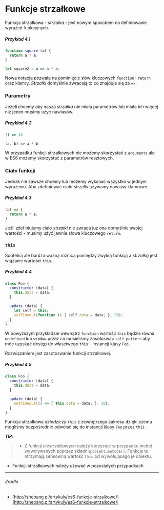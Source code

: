# Funkcje strzałkowe

Funkcja strzałkowa - _strzałka_ - jest nowym sposobem na definiowanie wyrażeń funkcyjnych.

##### Przykład 4.1

```js
function square (a) {
  return a * a;
}

let square2 = a => a * a;
```

Nowa notacja pozwala na pominięcie słów kluczowych `function` i `return` oraz klamry. _Strzałki_ domyślnie zwracają to co znajduje się za `=>`.

### Parametry

Jeżeli chcemy aby nasza _strzałka_ nie miała parametrów lub miała ich więcej niż jeden musimy użyć nawiasów.

##### Przykład 4.2

```js
() => 10

(a, b) => a * b
```

W przypadku funkcji strzałkowych nie możemy skorzystać z `arguments` ale w ES6 możemy skorzystać z parametrów resztowych.

### Ciało funkcji

Jednak nie zawsze chcemy lub możemy wykonać wszystko w jednym wyrażeniu. Aby zdefiniować ciało _strzałki_ używamy nawiasy klamrowe.

##### Przykład 4.3

```js
(a) => {
  return a * a;
}
```

Jeśli zdefiniujemy ciało _strzałki_ nie zwraca już ona domyślnie swojej wartości - musimy użyć jawnie słowa kluczowego `return`.

### `this`

Subtelną ale bardzo ważną rożnicą pomiędzy zwykłą funkcją a _strzałką_ jest wiązanie wartości `this`.

##### Przykład 4.4

```js
class Foo {
  constructor (data) {
    this.data = data;
  }

  update (data) {
    let self = this;
    setTimeout(function () { self.data = data; }, 50);
  }
}
```

W powyższym przykładzie wewnątrz `function` wartość `this` będzie równa `undefined` lub `window` przez co musieliśmy zasotoswać `self pattern` aby móc uzyskać dostęp do własciwego `this` - instancji klasy `Foo`.

Rozwiązaniem jest zasotoswanie funkcji strzałkowej.

##### Przykład 4.5

```js
class Foo {
  constructor (data) {
    this.data = data;
  }

  update (data) {
    setTimeout(() => { this.data = data; }, 50);
  }
}
```

Funkcja strzałkowa _dziedziczy_ `this` z zewnętrzego zakresu dzięki czemu mogliśmy bezpośrednio odwołać się do instancji klasy `Foo` przez `this`.

**_TIP_**:

> * Z funkcji _niestrzałkowych_ należy korzystać w przypadku metod wywoływanych poprzez składnię `obiekt.metoda()`. Funkcje te otrzymają sensowną wartość `this` od wywołującego je obiektu.
* Funkcji strzałkowych należy używać w pozostałych przypadkach.

---

###### Źródła

* [http://shebang.pl/artykuly/es6-funkcje-strzalkowe/](http://shebang.pl/artykuly/es6-funkcje-strzalkowe/)
